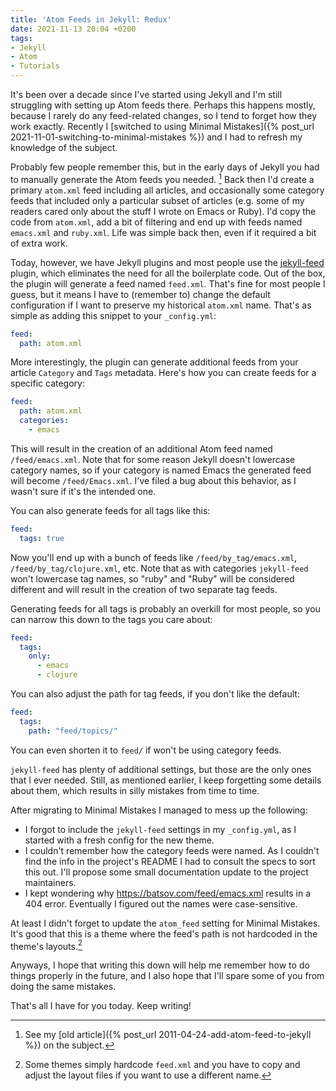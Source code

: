 ```yaml
---
title: 'Atom Feeds in Jekyll: Redux'
date: 2021-11-13 20:04 +0200
tags:
- Jekyll
- Atom
- Tutorials
---
```


It's been over a decade since I've started using Jekyll and I'm still
struggling with setting up Atom feeds there. Perhaps this happens mostly,
because I rarely do any feed-related changes, so I tend to forget how they work
exactly. Recently I [switched to using Minimal Mistakes]({% post_url 2021-11-01-switching-to-minimal-mistakes %}) and I had to refresh my knowledge of the subject.

Probably few people remember this, but in the early days of Jekyll you had to
manually generate the Atom feeds you needed. [^1] Back then I'd create a
primary `atom.xml` feed including all articles, and occasionally some category
feeds that included only a particular subset of articles (e.g. some of my
readers cared only about the stuff I wrote on Emacs or Ruby). I'd copy the code
from `atom.xml`, add a bit of filtering and end up with feeds named `emacs.xml`
and `ruby.xml`. Life was simple back then, even if it required a bit of extra
work.

Today, however, we have Jekyll plugins and most people use the
[jekyll-feed](https://github.com/jekyll/jekyll-feed) plugin, which eliminates
the need for all the boilerplate code. Out of the box, the plugin will generate
a feed named `feed.xml`. That's fine for most people I guess, but it means I
have to (remember to) change the default configuration if I want to preserve my
historical `atom.xml` name. That's as simple as adding this snippet to your
`_config.yml`:

``` yaml
feed:
  path: atom.xml
```

More interestingly, the plugin can generate additional feeds from your article
`Category` and `Tags` metadata. Here's how you can create feeds for a specific
category:

``` yaml
feed:
  path: atom.xml
  categories:
    - emacs
```

This will result in the creation of an additional Atom feed named
`/feed/emacs.xml`. Note that for some reason Jekyll doesn't lowercase category
names, so if your category is named Emacs the generated feed will become
`/feed/Emacs.xml`. I've filed a bug about this behavior, as I wasn't sure if
it's the intended one.

You can also generate feeds for all tags like this:

``` yaml
feed:
  tags: true
```

Now you'll end up with a bunch of feeds like `/feed/by_tag/emacs.xml`,
`/feed/by_tag/clojure.xml`, etc. Note that as with categories `jekyll-feed`
won't lowercase tag names, so "ruby" and "Ruby" will be considered different
and will result in the creation of two separate tag feeds.

Generating feeds for all tags is probably an overkill for most people, so you
can narrow this down to the tags you care about:

``` yaml
feed:
  tags:
    only:
      - emacs
      - clojure
```

You can also adjust the path for tag feeds, if you don't like the default:

``` yaml
feed:
  tags:
    path: "feed/topics/"
```

You can even shorten it to `feed/` if won't be using category feeds.

`jekyll-feed` has plenty of additional settings, but those are the only ones
that I ever needed. Still, as mentioned earlier, I keep forgetting some details
about them, which results in silly mistakes from time to time.

After migrating to Minimal Mistakes I managed to mess up the following:

- I forgot to include the `jekyll-feed` settings in my `_config.yml`, as I started with a fresh config for the new theme.
- I couldn't remember how the category feeds were named. As I couldn't find the info in the project's README I had to consult the specs to sort this out. I'll propose some small documentation update to the project maintainers.
- I kept wondering why <https://batsov.com/feed/emacs.xml> results in a 404 error. Eventually I figured out the names were case-sensitive.

At least I didn't forget to update the `atom_feed` setting for Minimal Mistakes. It's good that this is a theme where the feed's path is not hardcoded in the theme's layouts.[^2]

Anyways, I hope that writing this down will help me remember how to do things properly in the future, and I also hope that I'll spare some of you from doing the same mistakes.

That's all I have for you today. Keep writing!

[^1]: See my [old article]({% post_url 2011-04-24-add-atom-feed-to-jekyll %}) on the subject.
[^2]: Some themes simply hardcode `feed.xml` and you have to copy and adjust the layout files if you want to use a different name.
